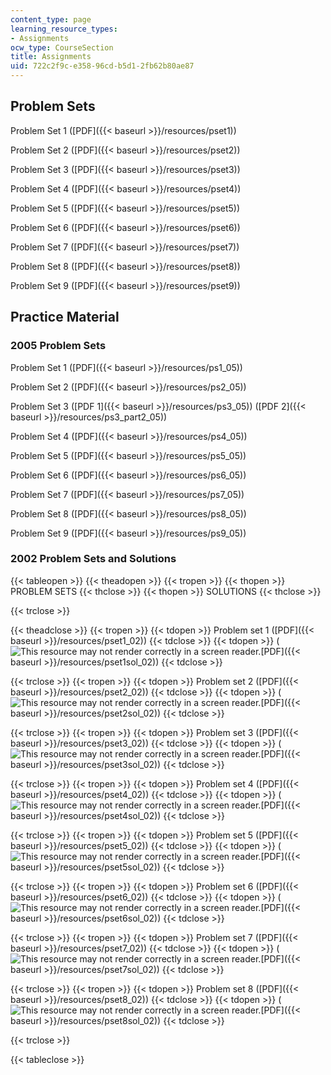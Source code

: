 ```yaml
---
content_type: page
learning_resource_types:
- Assignments
ocw_type: CourseSection
title: Assignments
uid: 722c2f9c-e358-96cd-b5d1-2fb62b80ae87
---
```


Problem Sets
------------

Problem Set 1 ([PDF]({{< baseurl >}}/resources/pset1))

Problem Set 2 ([PDF]({{< baseurl >}}/resources/pset2))

Problem Set 3 ([PDF]({{< baseurl >}}/resources/pset3))

Problem Set 4 ([PDF]({{< baseurl >}}/resources/pset4))

Problem Set 5 ([PDF]({{< baseurl >}}/resources/pset5))

Problem Set 6 ([PDF]({{< baseurl >}}/resources/pset6))

Problem Set 7 ([PDF]({{< baseurl >}}/resources/pset7))

Problem Set 8 ([PDF]({{< baseurl >}}/resources/pset8))

Problem Set 9 ([PDF]({{< baseurl >}}/resources/pset9))

Practice Material
-----------------

### 2005 Problem Sets

Problem Set 1 ([PDF]({{< baseurl >}}/resources/ps1_05))

Problem Set 2 ([PDF]({{< baseurl >}}/resources/ps2_05))

Problem Set 3 ([PDF 1]({{< baseurl >}}/resources/ps3_05)) ([PDF 2]({{< baseurl >}}/resources/ps3_part2_05))

Problem Set 4 ([PDF]({{< baseurl >}}/resources/ps4_05))

Problem Set 5 ([PDF]({{< baseurl >}}/resources/ps5_05))

Problem Set 6 ([PDF]({{< baseurl >}}/resources/ps6_05))

Problem Set 7 ([PDF]({{< baseurl >}}/resources/ps7_05))

Problem Set 8 ([PDF]({{< baseurl >}}/resources/ps8_05))

Problem Set 9 ([PDF]({{< baseurl >}}/resources/ps9_05))

### 2002 Problem Sets and Solutions

{{< tableopen >}}
{{< theadopen >}}
{{< tropen >}}
{{< thopen >}}
PROBLEM SETS
{{< thclose >}}
{{< thopen >}}
SOLUTIONS
{{< thclose >}}

{{< trclose >}}

{{< theadclose >}}
{{< tropen >}}
{{< tdopen >}}
Problem set 1 ([PDF]({{< baseurl >}}/resources/pset1_02))
{{< tdclose >}}
{{< tdopen >}}
(![This resource may not render correctly in a screen reader.](/images/inacessible.gif)[PDF]({{< baseurl >}}/resources/pset1sol_02))
{{< tdclose >}}

{{< trclose >}}
{{< tropen >}}
{{< tdopen >}}
Problem set 2 ([PDF]({{< baseurl >}}/resources/pset2_02))
{{< tdclose >}}
{{< tdopen >}}
(![This resource may not render correctly in a screen reader.](/images/inacessible.gif)[PDF]({{< baseurl >}}/resources/pset2sol_02))
{{< tdclose >}}

{{< trclose >}}
{{< tropen >}}
{{< tdopen >}}
Problem set 3 ([PDF]({{< baseurl >}}/resources/pset3_02))
{{< tdclose >}}
{{< tdopen >}}
(![This resource may not render correctly in a screen reader.](/images/inacessible.gif)[PDF]({{< baseurl >}}/resources/pset3sol_02))
{{< tdclose >}}

{{< trclose >}}
{{< tropen >}}
{{< tdopen >}}
Problem set 4 ([PDF]({{< baseurl >}}/resources/pset4_02))
{{< tdclose >}}
{{< tdopen >}}
(![This resource may not render correctly in a screen reader.](/images/inacessible.gif)[PDF]({{< baseurl >}}/resources/pset4sol_02))
{{< tdclose >}}

{{< trclose >}}
{{< tropen >}}
{{< tdopen >}}
Problem set 5 ([PDF]({{< baseurl >}}/resources/pset5_02))
{{< tdclose >}}
{{< tdopen >}}
(![This resource may not render correctly in a screen reader.](/images/inacessible.gif)[PDF]({{< baseurl >}}/resources/pset5sol_02))
{{< tdclose >}}

{{< trclose >}}
{{< tropen >}}
{{< tdopen >}}
Problem set 6 ([PDF]({{< baseurl >}}/resources/pset6_02))
{{< tdclose >}}
{{< tdopen >}}
(![This resource may not render correctly in a screen reader.](/images/inacessible.gif)[PDF]({{< baseurl >}}/resources/pset6sol_02))
{{< tdclose >}}

{{< trclose >}}
{{< tropen >}}
{{< tdopen >}}
Problem set 7 ([PDF]({{< baseurl >}}/resources/pset7_02))
{{< tdclose >}}
{{< tdopen >}}
(![This resource may not render correctly in a screen reader.](/images/inacessible.gif)[PDF]({{< baseurl >}}/resources/pset7sol_02))
{{< tdclose >}}

{{< trclose >}}
{{< tropen >}}
{{< tdopen >}}
Problem set 8 ([PDF]({{< baseurl >}}/resources/pset8_02))
{{< tdclose >}}
{{< tdopen >}}
(![This resource may not render correctly in a screen reader.](/images/inacessible.gif)[PDF]({{< baseurl >}}/resources/pset8sol_02))
{{< tdclose >}}

{{< trclose >}}

{{< tableclose >}}